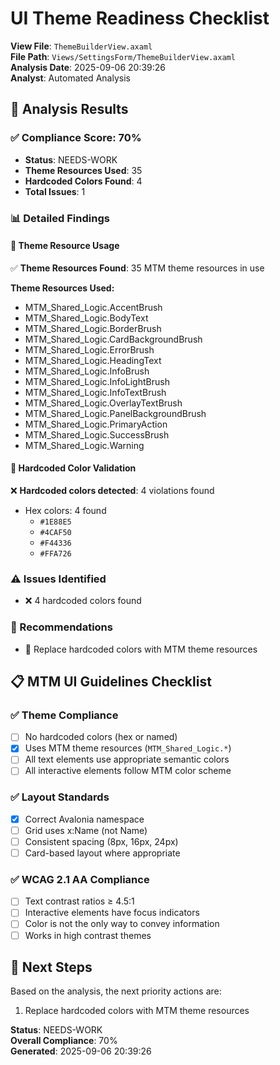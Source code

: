 # UI Theme Readiness Checklist

**View File**: `ThemeBuilderView.axaml`  
**File Path**: `Views/SettingsForm/ThemeBuilderView.axaml`  
**Analysis Date**: 2025-09-06 20:39:26  
**Analyst**: Automated Analysis  

## 🎯 Analysis Results

### ✅ Compliance Score: 70%
- **Status**: NEEDS-WORK
- **Theme Resources Used**: 35
- **Hardcoded Colors Found**: 4
- **Total Issues**: 1

### 📊 Detailed Findings

#### 🎨 Theme Resource Usage
✅ **Theme Resources Found**: 35 MTM theme resources in use

**Theme Resources Used:**
- MTM_Shared_Logic.AccentBrush
- MTM_Shared_Logic.BodyText
- MTM_Shared_Logic.BorderBrush
- MTM_Shared_Logic.CardBackgroundBrush
- MTM_Shared_Logic.ErrorBrush
- MTM_Shared_Logic.HeadingText
- MTM_Shared_Logic.InfoBrush
- MTM_Shared_Logic.InfoLightBrush
- MTM_Shared_Logic.InfoTextBrush
- MTM_Shared_Logic.OverlayTextBrush
- MTM_Shared_Logic.PanelBackgroundBrush
- MTM_Shared_Logic.PrimaryAction
- MTM_Shared_Logic.SuccessBrush
- MTM_Shared_Logic.Warning

#### 🚫 Hardcoded Color Validation
❌ **Hardcoded colors detected**: 4 violations found
- Hex colors: 4 found
  - `#1E88E5`
  - `#4CAF50`
  - `#F44336`
  - `#FFA726`

### ⚠️ Issues Identified
- ❌ 4 hardcoded colors found

### 🔧 Recommendations
- 🔧 Replace hardcoded colors with MTM theme resources

## 📋 MTM UI Guidelines Checklist

### ✅ Theme Compliance
- [ ] No hardcoded colors (hex or named)
- [x] Uses MTM theme resources (`MTM_Shared_Logic.*`)
- [ ] All text elements use appropriate semantic colors
- [ ] All interactive elements follow MTM color scheme

### ✅ Layout Standards  
- [x] Correct Avalonia namespace
- [ ] Grid uses x:Name (not Name)
- [ ] Consistent spacing (8px, 16px, 24px)
- [ ] Card-based layout where appropriate

### ✅ WCAG 2.1 AA Compliance
- [ ] Text contrast ratios ≥ 4.5:1
- [ ] Interactive elements have focus indicators  
- [ ] Color is not the only way to convey information
- [ ] Works in high contrast themes

## 🎯 Next Steps

Based on the analysis, the next priority actions are:

1. Replace hardcoded colors with MTM theme resources

**Status**: NEEDS-WORK  
**Overall Compliance**: 70%  
**Generated**: 2025-09-06 20:39:26

